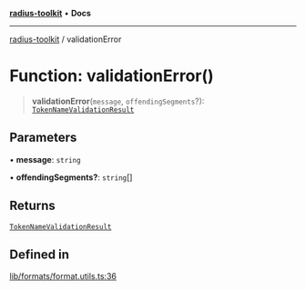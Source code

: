 [**radius-toolkit**](../README.md) • **Docs**

***

[radius-toolkit](../globals.md) / validationError

# Function: validationError()

> **validationError**(`message`, `offendingSegments`?): [`TokenNameValidationResult`](../type-aliases/TokenNameValidationResult.md)

## Parameters

• **message**: `string`

• **offendingSegments?**: `string`[]

## Returns

[`TokenNameValidationResult`](../type-aliases/TokenNameValidationResult.md)

## Defined in

[lib/formats/format.utils.ts:36](https://github.com/rangle/radius-token-tango/blob/5b6e6f5adbda55f8c41a4c8308d1d8885a9b9a2f/packages/radius-toolkit/src/lib/formats/format.utils.ts#L36)
